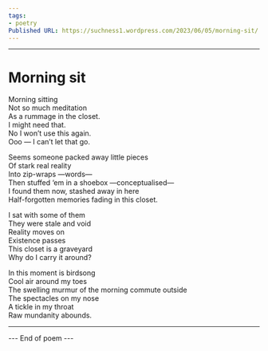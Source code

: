 ```yaml
---
tags: 
- poetry
Published URL: https://suchness1.wordpress.com/2023/06/05/morning-sit/
---
```

---  
  
# Morning sit  
> 

Morning sitting  
Not so much meditation  
As a rummage in the closet.  
I might need that.  
No I won’t use this again.  
Ooo — I can’t let that go.  
  
Seems someone packed away little pieces  
Of stark real reality  
Into zip-wraps —words—  
Then stuffed ‘em in a shoebox —conceptualised—  
I found them now, stashed away in here  
Half-forgotten memories fading in this closet.  
  
I sat with some of them  
They were stale and void  
Reality moves on  
Existence passes  
This closet is a graveyard  
Why do I carry it around?  
  
In this moment is birdsong  
Cool air around my toes  
The swelling murmur of the morning commute outside  
The spectacles on my nose  
A tickle in my throat  
Raw mundanity abounds.  
  
---  
 --- End of poem ---